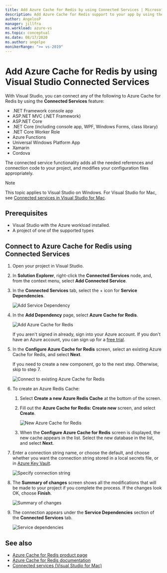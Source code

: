 ```yaml
---
title: Add Azure Cache for Redis by using Connected Services | Microsoft Docs
description: Add Azure Cache for Redis support to your app by using the Visual Studio to add a connected service
author: AngelosP
manager: jillfra
ms.workload: azure-vs
ms.topic: conceptual
ms.date: 08/17/2020
ms.author: angelpe
monikerRange: ">= vs-2019"
---
```

# Add Azure Cache for Redis by using Visual Studio Connected Services

With Visual Studio, you can connect any of the following to Azure Cache for Redis by using the **Connected Services** feature:

- .NET Framework console app
- ASP.NET MVC (.NET Framework) 
- ASP.NET Core
- .NET Core (including console app, WPF, Windows Forms, class library)
- .NET Core Worker Role
- Azure Functions
- Universal Windows Platform App
- Xamarin
- Cordova

The connected service functionality adds all the needed references and connection code to your project, and modifies your configuration files appropriately.

> [!NOTE]
> This topic applies to Visual Studio on Windows. For Visual Studio for Mac, see [Connected services in Visual Studio for Mac](/visualstudio/mac/connected-services).
## Prerequisites

- Visual Studio with the Azure workload installed.
- A project of one of the supported types

## Connect to Azure Cache for Redis using Connected Services

1. Open your project in Visual Studio.

1. In **Solution Explorer**, right-click the **Connected Services** node, and, from the context menu, select **Add Connected Service**.

1. In the **Connected Services** tab, select the + icon for **Service Dependencies**.

    ![Add Service Dependency](./media/vs-azure-tools-connected-services-storage/vs-2019/connected-services-tab.png)

1. In the **Add Dependency** page, select **Azure Cache for Redis**.

    ![Add Azure Cache for Redis](./media/azure-redis-cache-add-connected-service/azure-redis-cache.png)

    If you aren't signed in already, sign into your Azure account. If you don't have an Azure account, you can sign up for a [free trial](https://azure.microsoft.com/account/free).

1. In the **Configure Azure Cache for Redis** screen, select an existing Azure Cache for Redis, and select **Next**.

    If you need to create a new component, go to the next step. Otherwise, skip to step 7.

    ![Connect to existing Azure Cache for Redis](./media/azure-redis-cache-add-connected-service/created-azure-redis-cache.png)

1. To create an Azure Redis Cache:

   1. Select **Create a new Azure Redis Cache** at the bottom of the screen.

   1. Fill out the **Azure Cache for Redis: Create new** screen, and select **Create**.

       ![New Azure Cache for Redis](./media/azure-redis-cache-add-connected-service/create-new-azure-redis-cache.png)

   1. When the **Configure Azure Cache for Redis** screen is displayed, the new cache appears in the list. Select the new database in the list, and select **Next**.

1. Enter a connection string name, or choose the default, and choose whether you want the connection string stored in a local secrets file, or in [Azure Key Vault](/azure/key-vault).

   ![Specify connection string](./media/azure-redis-cache-add-connected-service/connection-string.png)

1. The **Summary of changes** screen shows all the modifications that will be made to your project if you complete the process. If the changes look OK, choose **Finish**.

   ![Summary of changes](./media/azure-redis-cache-add-connected-service/summary-of-changes.png)

1. The connection appears under the **Service Dependencies** section of the **Connected Services** tab.

   ![Service dependencies](./media/azure-redis-cache-add-connected-service/service-dependencies-after.png)

## See also

- [Azure Cache for Redis product page](https://azure.microsoft.com/services/cache)
- [Azure Cache for Redis documentation](/azure/azure-cache-for-redis/)
- [Connected services (Visual Studio for Mac)](/visualstudio/mac/connected-services)